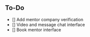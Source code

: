 
## To-Do
* [] Add mentor company verification
* [] Video and message chat interface
* [] Book mentor interface